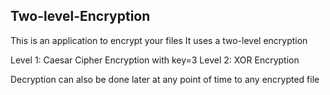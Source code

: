 ## Two-level-Encryption
This is an application to encrypt your files
It uses a two-level encryption

Level 1: Caesar Cipher Encryption with key=3
Level 2: XOR Encryption 

Decryption can also be done later at any point of time to any encrypted file
